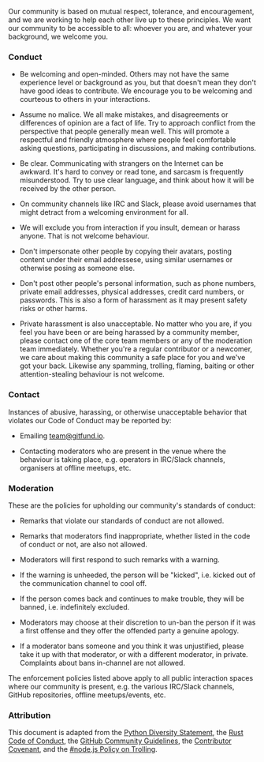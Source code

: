 Our community is based on mutual respect, tolerance, and encouragement, and we
are working to help each other live up to these principles. We want our
community to be accessible to all: whoever you are, and whatever your
background, we welcome you.

### Conduct

* Be welcoming and open-minded. Others may not have the same experience level or
background as you, but that doesn't mean they don't have good ideas to
contribute. We encourage you to be welcoming and courteous to others in your
interactions.

* Assume no malice. We all make mistakes, and disagreements or differences of
opinion are a fact of life. Try to approach conflict from the perspective that
people generally mean well. This will promote a respectful and friendly
atmosphere where people feel comfortable asking questions, participating in
discussions, and making contributions.

* Be clear. Communicating with strangers on the Internet can be awkward. It's
hard to convey or read tone, and sarcasm is frequently misunderstood. Try to use
clear language, and think about how it will be received by the other person.

* On community channels like IRC and Slack, please avoid usernames that might
detract from a welcoming environment for all.

* We will exclude you from interaction if you insult, demean or harass anyone.
That is not welcome behaviour.

* Don't impersonate other people by copying their avatars, posting content under
their email addressese, using similar usernames or otherwise posing as someone
else.

* Don't post other people's personal information, such as phone numbers, private
email addresses, physical addresses, credit card numbers, or passwords. This is
also a form of harassment as it may present safety risks or other harms.

* Private harassment is also unacceptable. No matter who you are, if you feel
you have been or are being harassed by a community member, please contact one of
the core team members or any of the moderation team immediately. Whether you're
a regular contributor or a newcomer, we care about making this community a safe
place for you and we've got your back. Likewise any spamming, trolling, flaming,
baiting or other attention-stealing behaviour is not welcome.

### Contact

Instances of abusive, harassing, or otherwise unacceptable behavior that
violates our Code of Conduct may be reported by:

* Emailing team@gitfund.io.

* Contacting moderators who are present in the venue where the behaviour is
taking place, e.g. operators in IRC/Slack channels, organisers at offline
meetups, etc.

### Moderation

These are the policies for upholding our community's standards of conduct:

* Remarks that violate our standards of conduct are not allowed.

* Remarks that moderators find inappropriate, whether listed in the code of
conduct or not, are also not allowed.

* Moderators will first respond to such remarks with a warning.

* If the warning is unheeded, the person will be "kicked", i.e. kicked out of
the communication channel to cool off.

* If the person comes back and continues to make trouble, they will be banned,
i.e. indefinitely excluded.

* Moderators may choose at their discretion to un-ban the person if it was a
first offense and they offer the offended party a genuine apology.

* If a moderator bans someone and you think it was unjustified, please take it up
with that moderator, or with a different moderator, in private. Complaints about
bans in-channel are not allowed.

The enforcement policies listed above apply to all public interaction spaces
where our community is present, e.g. the various IRC/Slack channels, GitHub
repositories, offline meetups/events, etc.

### Attribution

This document is adapted from the [Python Diversity Statement], the [Rust Code
of Conduct], the [GitHub Community Guidelines], the [Contributor Covenant], and
the [#node.js Policy on Trolling].

[Contributor Covenant]: http://contributor-covenant.org/version/1/4/
[GitHub Community Guidelines]: https://help.github.com/articles/github-community-guidelines/
[Python Diversity Statement]: https://www.python.org/community/diversity/
[Rust Code of Conduct]: https://www.rust-lang.org/en-US/conduct.html
[#node.js Policy on Trolling]: http://blog.izs.me/post/30036893703/policy-on-trolling
